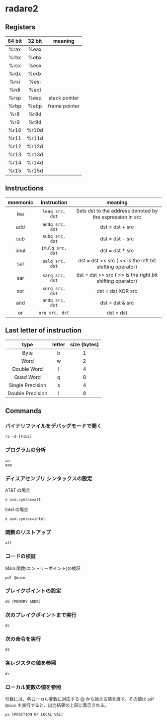 # radare2

## Registers
| 64 bit | 32 bit | meaning |
|:------:|:------:|:-------:|
| %rax   | %eax   |         |
| %rbx   | %ebx   |         |
| %rcx   | %ecx   |         |
| %rdx   | %edx   |         |
| %rsi   | %esi   |         |
| %rdi   | %edi   |         |
| %rsp   | %esp   | stack pointer |
| %rbp   | %ebp   | frame pointer |
| %r8    | %r8d   |         |
| %r9    | %r9d   |         |
| %r10   | %r10d  |         |
| %r11   | %r11d  |         |
| %r12   | %r12d  |         |
| %r13   | %r13d  |         |
| %r14   | %r14d  |         |
| %r15   | %r15d  |         |


## Instructions
| mnemonic | instruction | meaning |
|:------:|:------:|:------:|
| lea | ```leaq src, dst``` | Sets dst to the address denoted by the expression in src |
| add | ```addq src, dst``` | dst = dst + src |
| sub | ```subq src, dst``` | dst = dst - src |
| imul | ```imulq src, dst``` | dst = dst * src |
| sal | ```salq src, dst``` | dst = dst << src ( << is the left bit shifting operator) |
| sar | ```sarq src, dst``` | dst = dst >> src ( >> is the right bit shifting operator) |
| xor | ```xorq src, dst``` | dst = dst XOR src |
| and | ```andq src, dst``` | dst = dst & src |
| or | ```orq src, dst``` | dst = dst | src |


## Last letter of instruction
| type             | letter | size (bytes) |
|:----------------:|:------:|:------------:|
| Byte             | b      | 1            |
| Word             | w      | 2            |
| Double Word      | l      | 4            |
| Quad Word        | q      | 8            |
| Single Precision | s      | 4            |
| Double Precision | l      | 8            |


## Commands
### バイナリファイルをデバッグモードで開く
```
r2 -d [FILE]
```

### プログラムの分析
```
aa
aaa
```

### ディスアセンブリ シンタックスの設定
AT&T の場合
```
e asm.syntax=att
```

Intel の場合
```
e asm.syntax=intel
```

### 関数のリストアップ
```
afl
```

### コードの検証
Main 関数(エントリーポイント)の検証
```
pdf @main
```

### ブレイクポイントの設定
```
db [MEMORY ADDR]
```

### 次のブレイクポイントまで実行
```
dc
```

### 次の命令を実行
```
ds
```

### 各レジスタの値を参照
```
dr
```

### ローカル変数の値を参照
引数には、各ローカル変数に対応する @ から始まる値を渡す。その値は ```pdf @main``` を実行すると、出力結果の上部に表示される。
```
px [POSITION OF LOCAL VAL]
```

